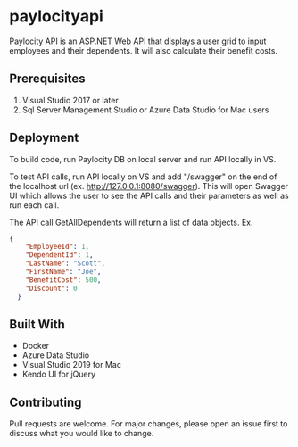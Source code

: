 # paylocityapi

Paylocity API is an ASP.NET Web API that displays a user grid to input employees and their dependents. It will also calculate their benefit costs. 

## Prerequisites 

1. Visual Studio 2017 or later
2. Sql Server Management Studio or Azure Data Studio for Mac users

## Deployment
To build code, run Paylocity DB on local server and run API locally in VS.

To test API calls, run API locally on VS and add "/swagger" on the end of the localhost url (ex. http://127.0.0.1:8080/swagger). This will open Swagger UI which allows the user to see the API calls and their parameters as well as run each call. 

The API call GetAllDependents will return a list of data objects.
Ex. 

```json
{
    "EmployeeId": 1,
    "DependentId": 1,
    "LastName": "Scott",
    "FirstName": "Joe",
    "BenefitCost": 500,
    "Discount": 0
  }
 ```
## Built With
* Docker
* Azure Data Studio
* Visual Studio 2019 for Mac
* Kendo UI for jQuery

## Contributing
Pull requests are welcome. For major changes, please open an issue first to discuss what you would like to change.
